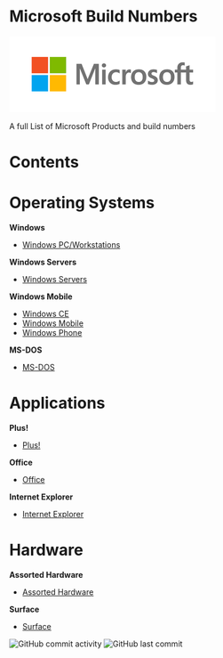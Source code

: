 # **Microsoft Build Numbers**

![alt text](https://github.com/InstallingEverything/MicrosoftBuildNumbers/blob/main/Microsoft.png)
 
 A full List of Microsoft Products and build numbers


# **Contents**

# **Operating Systems**

**Windows**

- [Windows PC/Workstations](https://github.com/InstallingEverything/MicrosoftBuildNumbers/blob/main/Windows.md)

**Windows Servers**

- [Windows Servers](https://github.com/InstallingEverything/MicrosoftBuildNumbers/blob/main/WindowsServers.md)

**Windows Mobile**

- [Windows CE](https://github.com/InstallingEverything/MicrosoftBuildNumbers/blob/main/WindowsCE.md)
- [Windows Mobile](https://github.com/InstallingEverything/MicrosoftBuildNumbers/blob/main/WindowsMobile.md)
- [Windows Phone](https://github.com/InstallingEverything/MicrosoftBuildNumbers/blob/main/WindowsPhone.md)

**MS-DOS**

- [MS-DOS](https://github.com/InstallingEverything/MicrosoftBuildNumbers/blob/main/MSDOS.md)

# **Applications**

**Plus!**

- [Plus!](https://github.com/InstallingEverything/MicrosoftBuildNumbers/blob/main/Plus.md)

**Office**

- [Office](https://github.com/InstallingEverything/MicrosoftBuildNumbers/blob/main/Office.md)

**Internet Explorer**

- [Internet Explorer](https://github.com/InstallingEverything/MicrosoftBuildNumbers/blob/main/IE.md)

# **Hardware**

**Assorted Hardware**

- [Assorted Hardware](https://github.com/InstallingEverything/MicrosoftBuildNumbers/blob/main/Hardware.md)

**Surface**

- [Surface](https://github.com/InstallingEverything/MicrosoftBuildNumbers/blob/main/Surface.md)



![GitHub commit activity](https://img.shields.io/github/commit-activity/m/InstallingEverything/MicrosoftBuildNumbers)
![GitHub last commit](https://img.shields.io/github/last-commit/InstallingEverything/MicrosoftBuildNumbers)





